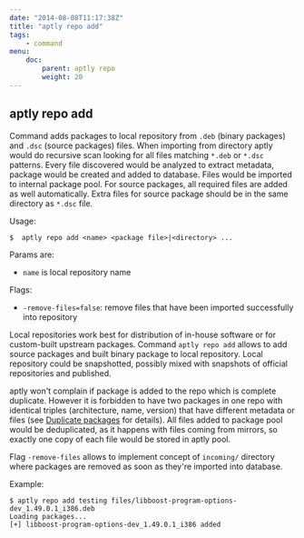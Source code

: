 ```yaml
---
date: "2014-08-08T11:17:38Z"
title: "aptly repo add"
tags:
    - command
menu:
    doc:
        parent: aptly repo
        weight: 20
---
```


aptly repo add
--------------

Command adds packages to local repository from `.deb` (binary packages)
and `.dsc` (source packages) files. When importing from directory aptly
would do recursive scan looking for all files matching `*.deb` or
`*.dsc` patterns. Every file discovered would be analyzed to extract
metadata, package would be created and added to database. Files would be
imported to internal package pool. For source packages, all required
files are added as well automatically. Extra files for source package
should be in the same directory as `*.dsc` file.

Usage:

    $  aptly repo add <name> <package file>|<directory> ...

Params are:

-   `name` is local repository name

Flags:

-   `-remove-files=false`: remove files that have been imported
    successfully into repository

Local repositories work best for distribution of in-house software or
for custom-built upstream packages. Command `aptly repo add` allows to
add source packages and built binary package to local repository. Local
repository could be snapshotted, possibly mixed with snapshots of
official repositories and published.

aptly won't complain if package is added to the repo which is complete
duplicate. However it is forbidden to have two packages in one repo with identical
triples (architecture, name, version) that have different metadata or
files (see [Duplicate packages](/doc/feature/duplicate) for details).
All files added to package pool would be deduplicated, as it
happens with files coming from mirrors, so exactly one copy of each file
would be stored in aptly pool.

Flag `-remove-files` allows to implement concept of `incoming/` directory
where packages are removed as soon as they're imported into database.

Example:

    $ aptly repo add testing files/libboost-program-options-dev_1.49.0.1_i386.deb
    Loading packages...
    [+] libboost-program-options-dev_1.49.0.1_i386 added

 